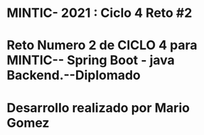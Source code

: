 # MINTIC- 2021 : Ciclo 4 Reto #2

# Reto Numero 2 de CICLO 4 para MINTIC-- Spring Boot - java Backend.--Diplomado 

# Desarrollo realizado por Mario Gomez


